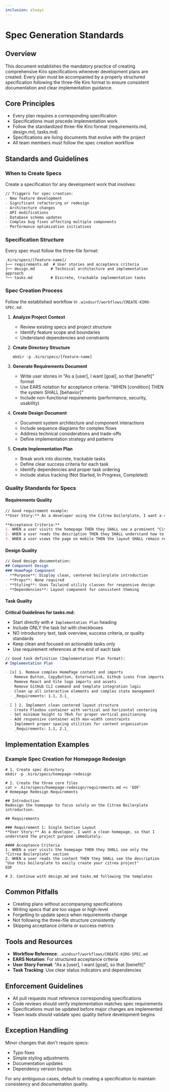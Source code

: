 ```yaml
---
inclusion: always
---
```


# Spec Generation Standards

## Overview
This document establishes the mandatory practice of creating comprehensive Kiro specifications whenever development plans are created. Every plan must be accompanied by a properly structured specification following the three-file Kiro format to ensure consistent documentation and clear implementation guidance.

## Core Principles
- Every plan requires a corresponding specification
- Specifications must precede implementation work
- Follow the standardized three-file Kiro format (requirements.md, design.md, tasks.md)
- Specifications are living documents that evolve with the project
- All team members must follow the spec creation workflow

## Standards and Guidelines

### When to Create Specs
Create a specification for any development work that involves:

```markdown
// Triggers for spec creation:
- New feature development
- Significant refactoring or redesign
- Architecture changes
- API modifications
- Database schema updates
- Complex bug fixes affecting multiple components
- Performance optimization initiatives
```

### Specification Structure
Every spec must follow the three-file format:

```
.kiro/specs/[feature-name]/
├── requirements.md  # User stories and acceptance criteria
├── design.md       # Technical architecture and implementation approach
└── tasks.md        # Discrete, trackable implementation tasks
```

### Spec Creation Process
Follow the established workflow in `.windsurf/workflows/CREATE-KIRO-SPEC.md`:

1. **Analyze Project Context**
   - Review existing specs and project structure
   - Identify feature scope and boundaries
   - Understand dependencies and constraints

2. **Create Directory Structure**
   ```fish
   mkdir -p .kiro/specs/[feature-name]
   ```

3. **Generate Requirements Document**
   - Write user stories in "As a [user], I want [goal], so that [benefit]" format
   - Use EARS notation for acceptance criteria: "WHEN [condition] THEN the system SHALL [behavior]"
   - Include non-functional requirements (performance, security, usability)

4. **Create Design Document**
   - Document system architecture and component interactions
   - Include sequence diagrams for complex flows
   - Address technical considerations and trade-offs
   - Define implementation strategy and patterns

5. **Create Implementation Plan**
   - Break work into discrete, trackable tasks
   - Define clear success criteria for each task
   - Identify dependencies and proper task ordering
   - Include status tracking (Not Started, In Progress, Completed)

### Quality Standards for Specs

#### Requirements Quality
```markdown
// Good requirement example:
**User Story:** As a developer using the Citrea boilerplate, I want a clean homepage layout, so that I can quickly understand the project's purpose.

**Acceptance Criteria:**
1. WHEN a user visits the homepage THEN they SHALL see a prominent "Citrea Boilerplate" title
2. WHEN a user reads the description THEN they SHALL understand how to use the boilerplate
3. WHEN a user views the page on mobile THEN the layout SHALL remain responsive and readable
```

#### Design Quality
```markdown
// Good design documentation:
## Component Design
### HomePage Component
- **Purpose**: Display clean, centered boilerplate introduction
- **Props**: None required
- **Styling**: Uses Tailwind utility classes for responsive design
- **Dependencies**: Layout component for consistent theming
```

#### Task Quality

**Critical Guidelines for tasks.md:**
- Start directly with `# Implementation Plan` heading
- Include ONLY the task list with checkboxes
- NO introductory text, task overview, success criteria, or quality standards
- Keep clean and focused on actionable tasks only
- Use requirement references at the end of each task

```markdown
// Good task definition (Implementation Plan format):
# Implementation Plan

- [x] 1. Remove complex HomePage content and imports
  - Remove Button, CopyButton, ExternalLink, Github icons from imports
  - Remove React and Vite logo imports and assets
  - Remove GitHub CLI command and template integration logic
  - Clean up all interactive elements and complex state management
  - _Requirements: 1.1, 3.1_

- [ ] 2. Implement clean centered layout structure
  - Create Flexbox container with vertical and horizontal centering
  - Set minimum height to 70vh for proper vertical positioning
  - Add responsive container with max-width constraints
  - Implement proper spacing utilities for content organization
  - _Requirements: 1.1, 2.1_
```

## Implementation Examples

### Example Spec Creation for Homepage Redesign
```fish
# 1. Create spec directory
mkdir -p .kiro/specs/homepage-redesign

# 2. Create the three core files
cat > .kiro/specs/homepage-redesign/requirements.md << 'EOF'
# Homepage Redesign Requirements

## Introduction
Redesign the homepage to focus solely on the Citrea Boilerplate introduction.

## Requirements

### Requirement 1: Single Section Layout
**User Story:** As a developer, I want a clean homepage, so that I understand the project purpose immediately.

#### Acceptance Criteria
1. WHEN a user visits the homepage THEN they SHALL see only the "Citrea Boilerplate" section
2. WHEN a user reads the content THEN they SHALL see the description "Use this boilerplate to easily create your citrea project"
EOF

# 3. Continue with design.md and tasks.md following the templates
```

## Common Pitfalls
- Creating plans without accompanying specifications
- Writing specs that are too vague or high-level
- Forgetting to update specs when requirements change
- Not following the three-file structure consistently
- Skipping acceptance criteria or success metrics

## Tools and Resources
- **Workflow Reference**: `.windsurf/workflows/CREATE-KIRO-SPEC.md`
- **EARS Notation**: For structured acceptance criteria
- **User Story Format**: "As a [user], I want [goal], so that [benefit]"
- **Task Tracking**: Use clear status indicators and dependencies

## Enforcement Guidelines
- All pull requests must reference corresponding specifications
- Code reviews should verify implementation matches spec requirements
- Specifications must be updated before major changes are implemented
- Team leads should validate spec quality before development begins

## Exception Handling
Minor changes that don't require specs:
- Typo fixes
- Simple styling adjustments
- Documentation updates
- Dependency version bumps

For any ambiguous cases, default to creating a specification to maintain consistency and documentation quality.
